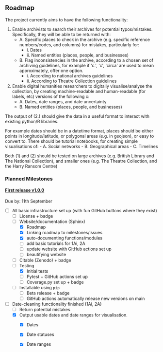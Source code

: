 ## Roadmap

The project currently aims to have the following functionality:

1. Enable archivists to search their archives for potential typos/mistakes. Specifically, they will be able to be returned with:
    - A. Specific places to check in the archive (e.g. specific reference numbers/codes, and columns)
    for mistakes, particularly for:
        + i.  Dates
        + ii. Named entities (places, people, and businesses)
    - B. Flag inconsistencies in the archive, according to a chosen set of archiving guidelines, for
    example if 'c.', 'c', 'circa' are used to mean approximately, offer one option.
        + i. According to national archives guidelines
        + ii. According to Theatre Collection guidelines
2. Enable digital humanities researchers to digitally visualise/analyse the collection, by creating
 machine-readable and human-readable (for labels, etc) versions of the following c:
    - A. Dates, date ranges, and date uncertainty
    - B. Named entities (places, people, and businesses)
 
The output of (2.) should give the data in a useful format to interact with existing python/R libraries. 

For example dates should be in a datetime format, places should be either points in longitude/latitude, or polygonal areas (e.g. in geojson), or easy to convert to. There should be tutorial notebooks, for creating simple visualisations of:
    - A. Social networks
    - B. Geographical areas
    - C. Timelines 
    
Both (1) and (2) should be tested on large archives (e.g. British Library and The National Collection), and smaller ones (e.g. The Theatre Collection, and the Harry Ransom Centre)

### Planned Milestones

#### [First release v1.0.0](https://github.com/NatalieThurlby/tidy-archive-catalogues/milestone/1)
Due by: 11th September

- [ ] All basic infrastructure set up (with fun GitHub buttons where they exist)
    - [ ] License + badge
    - [ ] Website/documentation (Sphinx)
        - [x] Roadmap
        - [x] Linking roadmap to milestones/issues
        - [x] auto-documenting functions/modules
        - [ ] add basic tutorials for 1Ai, 2A
        - [ ] update website with GitHub actions set up
        - [ ] beautifying website
    - [ ] Citable (Zenodo) + badge
    - [ ] Testing 
        - [x] Initial tests
        - [ ] Pytest + GitHub actions set up
        - [ ] Coverage.py set up + badge
    - [ ] Installable using `pip`
        - [ ] Beta release + badge
        - [ ] GitHub actions automatically release new versions on main
- [ ] Date-cleaning functionality finished (1Ai, 2A)
    - [ ] Return potential mistakes
    - [x] Output usable dates and date ranges for visualisation.
        - [x] Dates
        - [x] Date statuses
        - [x] Date ranges

